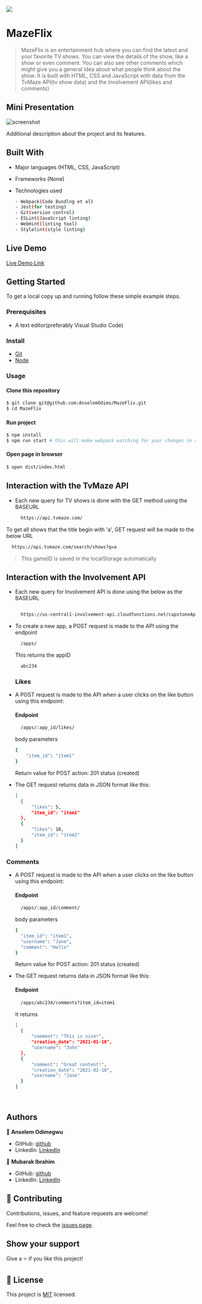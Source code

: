 ![](https://img.shields.io/badge/MazeFlix-red)

# MazeFlix

> MazeFlix is an entertainment hub where you can find the latest and your favorite TV shows. You can view the details of the show, like a show or even comment. You can also see other comments which might give you a general idea about what people think about the show.
> It is built with HTML, CSS and JavaScript with data from the TvMaze API(tv show data) and the Involvement API(likes and comments)

## Mini Presentation

![screenshot](./src/assets/images/maze-flix.gif)


Additional description about the project and its features.

## Built With

- Major languages (HTML, CSS, JavaScript)
- Frameworks (None)
- Technologies used 
  
  ``` bash
  - Webpack(Code Bundlng et al)
  - Jest(for testing)
  - Git(version control)
  - ESLint(JavaScript linting)
  - WebHint(linting tool)
  - Stylelint(style linting)
  ```

## Live Demo

[Live Demo Link](https://anselemodims.github.io/MazeFlix/)


## Getting Started

To get a local copy up and running follow these simple example steps.

### Prerequisites
 - A text editor(preferably Visual Studio Code)
### Install
  -  [Git](https://git-scm.com/downloads)
  -  [Node](https://nodejs.org/en/download/)
### Usage
#### Clone this repository

```bash
$ git clone git@github.com:AnselemOdims/MazeFlix.git
$ cd MazeFlix
```
#### Run project

```bash
$ npm install
$ npm run start # this will make webpack watching for your changes in code
```

#### Open page in browser
```bash
$ open dist/index.html
```

## Interaction with the TvMaze API
- Each new query for TV shows is done with the GET method using the BASEURL
    ```bash
      https://api.tvmaze.com/
    
    ```
 To get all shows that the title begin with 'a', GET request will be made to the below URL

  ```bash
    https://api.tvmaze.com/search/shows?q=a

  ```
>  This gameID is saved in the localStorage automatically
  
## Interaction with the Involvement API
- Each new query for Involvement API is done using the below as the BASEURL
    ```bash

      https://us-central1-involvement-api.cloudfunctions.net/capstoneApi/
    
    ```
- To create a new app, a POST request is made to the API using the endpoint
    ```bash
      /apps/
    ```
  This returns the appID

  ```bash
    abc234
  ```
  ### Likes
- A POST request is made to the API when a user clicks on the like button using this endpoint:
  #### Endpoint
  ```bash
    /apps/:app_id/likes/
  ```
  
  body parameters
  ```bash
  { 
	  "item_id": "item1"
  }
  ```
  Return value for POST action: 201 status (created)


- The GET request returns data in JSON format like this:

  ```bash
  [
    {
        "likes": 5,
        "item_id": "item1"
    },
    {
        "likes": 10,
        "item_id": "item2"
    }
  ]
  ```

### Comments
- A POST request is made to the API when a user clicks on the like button using this endpoint:
  #### Endpoint
  ```bash
    /apps/:app_id/comment/
  ```
  
  body parameters
  ```bash
  {
    "item_id": "item1",
    "username": "Jane",
    "comment": "Hello"
  }
  ```
  Return value for POST action: 201 status (created)


- The GET request returns data in JSON format like this:
    #### Endpoint
  ```bash
    /apps/abc234/comments?item_id=item1
  ```
  It returns
  ```bash
  [
    {
        "comment": "This is nice!",
        "creation_date": "2021-01-10",
        "username": "John"
    },
    {
        "comment": "Great content!",
        "creation_date": "2021-02-10",
        "username": "Jane"
    }
  ]
  ```
  <br>
## Authors

👤 **Anselem Odimegwu**

- GitHub: [github](https://github.com/AnselemOdims)
- LinkedIn: [LinkedIn](https://www.linkedin.com/in/anselem-odimegwu/)

👤 **Mubarak Ibrahim**

- GitHub: [github](https://github.com/imubarak234)
- LinkedIn: [LinkedIn](https://www.linkedin.com/in/imubarak-ibrahim-1540a5208/)

## 🤝 Contributing

Contributions, issues, and feature requests are welcome!

Feel free to check the [issues page](https://github.com/AnselemOdims/MazeFlix/issues).

## Show your support

Give a ⭐️ if you like this project!

## 📝 License

This project is [MIT](https://opensource.org/licenses/MIT) licensed.